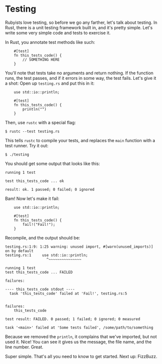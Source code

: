 Testing
=======

Rubyists love testing, so before we go any farther, let's talk about
testing. In Rust, there is a unit testing framework built in, and it's
pretty simple. Let's write some very simple code and tests to exercise
it.

In Rust, you annotate test methods like such:

~~~ {.rust}
    #[test]
    fn this_tests_code() {
        // SOMETHING HERE
    }
~~~

You'll note that tests take no arguments and return nothing. If the
function runs, the test passes, and if it errors in some way, the test
fails. Let's give it a shot: Open up `testing.rs` and put this in it:

~~~ {.rust}
    use std::io::println;

    #[test]
    fn this_tests_code() {
        println("")
    }
~~~

Then, use `rustc` with a special flag:

    $ rustc --test testing.rs

This tells `rustc` to compile your tests, and replaces the `main` function
with a test runner. Try it out:

    $ ./testing

You should get some output that looks like this:

    running 1 test

    test this_tests_code ... ok

    result: ok. 1 passed; 0 failed; 0 ignored

Bam! Now let's make it fail:

~~~ {.rust}
    use std::io::println;

    #[test]
    fn this_tests_code() {
        fail!("Fail!");
    }
~~~

Recompile, and the output should be:

    testing.rs:1:9: 1:25 warning: unused import, #[warn(unused_imports)] on by default
    testing.rs:1     use std::io::println;
                       ^~~~~~~~~~~~~~~~

    running 1 test
    test this_tests_code ... FAILED

    failures:

    ---- this_tests_code stdout ----
      task 'this_tests_code' failed at 'Fail!', testing.rs:5
      

    failures:
        this_tests_code

    test result: FAILED. 0 passed; 1 failed; 0 ignored; 0 measured

    task '<main>' failed at 'Some tests failed', /some/path/to/something


Because we removed the `println`, it complains that we've imported, but not
used it. Nice!  You can see it gives us the message, the file name, and the
line number. Great.

Super simple. That's all you need to know to get started. Next up: FizzBuzz.
